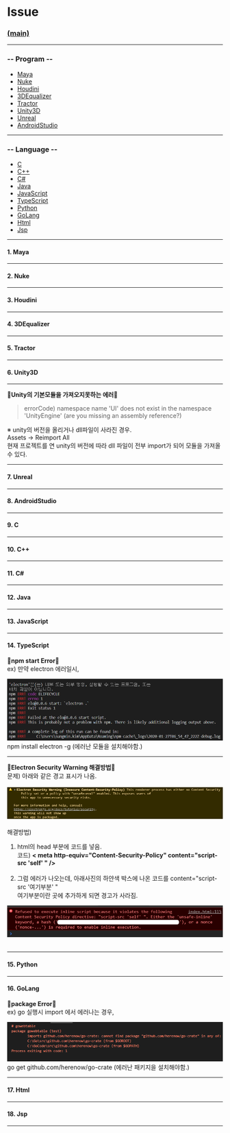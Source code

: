# Issue
### [(main)](/readme.md) 
***
### -- Program --
* [Maya](#1-maya)
* [Nuke](#2-nuke)
* [Houdini](#3-houdini)
* [3DEqualizer](#4-3dequalizer)
* [Tractor](#5-tractor)
* [Unity3D](#6-unity3d)
* [Unreal](#7-unreal)
* [AndroidStudio](#8-androidstudio)
***
### -- Language --  
* [C](#9-c)
* [C++](#10-c)
* [C#](#11-c)
* [Java](#12-java)
* [JavaScript](#13-javascript)
* [TypeScript](#14-typescript)
* [Python](#15-python)
* [GoLang](#16-golang)
* [Html](#17-html)
* [Jsp](#18-jsp)
***
#### 1. Maya
***
#### 2. Nuke
***
#### 3. Houdini
***
#### 4. 3DEqualizer
***
#### 5. Tractor
***
#### 6. Unity3D
***
:large_blue_diamond:**Unity의 기본모듈을 가져오지못하는 에러**:large_blue_diamond:<br>
>errorCode) namespace name 'UI' does not exist in the namespace 'UnityEngine' (are you missing an assembly reference?)<br>

※ unity의 버전을 올리거나 dll파일이 사라진 경우.<br>
Assets -> Reimport All<br>
현재 프로젝트를 연 unity의 버전에 따라 dll 파일이 전부 import가 되어 모듈을 가져올 수 있다.<br>
***
#### 7. Unreal
***
#### 8. AndroidStudio
***
#### 9. C
***
#### 10. C++
***
#### 11. C#
***
#### 12. Java
***
#### 13. JavaScript
***
#### 14. TypeScript
:large_blue_diamond:**npm start Error**:large_blue_diamond:<br>
ex) 만약 electron 에러일시,<br>

![error1](./image/ts_error1.PNG)<br>
npm install electron -g (에러난 모듈을 설치해야함.)<br>
***
:large_blue_diamond:**Electron Security Warning 해결방법**:large_blue_diamond:<br>
문제) 아래와 같은 경고 표시가 나옴.<br><br>
![error1](./image/ts_error2.PNG)<br><br>
해결방법)
1. html의 head 부분에 코드를 넣음.<br>
코드) **< meta http-equiv="Content-Security-Policy" content="script-src 'self' " />** <br><br>
2. 그럼 에러가 나오는데, 아래사진의 하얀색 박스에 나온 코드를 content="script-src '여기부분' "<br>
여기부분이란 곳에 추가하게 되면 경고가 사라짐.<br>

![error2](./image/ts_error3.PNG)<br><br>
***
#### 15. Python
***
#### 16. GoLang
:large_blue_diamond:**package Error**:large_blue_diamond:<br>
ex) go 실행시 import 에서 에러나는 경우,<br>

![error1](./image/go_error1.PNG)<br>
go get github.com/herenow/go-crate (에러난 패키지을 설치해야함.)<br>
***
#### 17. Html
***
#### 18. Jsp
***